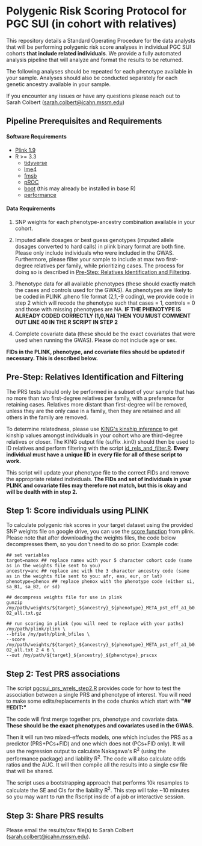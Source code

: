# Polygenic Risk Scoring Protocol for PGC SUI (in cohort with relatives)
This repository details a Standard Operating Procedure for the data analysts that will be performing polygenic risk score analyses in individual PGC SUI cohorts **that include related individuals**. We provide a fully automated analysis pipeline that will analyze and format the results to be returned.

The following analyses should be repeated for each phenotype available in your sample. Analyses should also be conducted separately for each genetic ancestry available in your sample. 

If you encounter any issues or have any questions please reach out to Sarah Colbert (sarah.colbert@icahn.mssm.edu)

## Pipeline Prerequisites and Requirements

#### Software Requirements

* [Plink 1.9](https://www.cog-genomics.org/plink/)
* R >= 3.3
  * [tidyverse](https://github.com/tidyverse/tidyverse)
  * [lme4](https://cran.r-project.org/web/packages/lme4/index.html)
  * [fmsb](https://cran.r-project.org/web/packages/fmsb/index.html)
  * [pROC](https://cran.r-project.org/web/packages/pROC/index.html)
  * [boot](https://cran.r-project.org/web/packages/boot/index.html) (this may already be installed in base R)
  * [performance](https://cran.r-project.org/web/packages/performance/index.html) 

#### Data Requirements

1) SNP weights for each phenotype-ancestry combination available in your cohort.

2) Imputed allele dosages or best guess genotypes (imputed allele dosages converted to hard calls) in plink binary format are both fine. Please only include individuals who were included in the GWAS. Furthermore, please filter your sample to include at max two first-degree relatives per family, while prioritizing cases. The process for doing so is described in [Pre-Step: Relatives Identification and Filtering](#pre-step-relatives-identification-and-filtering).

3) Phenotype data for all available phenotypes (these should exactly match the cases and controls used for the GWAS). As phenotypes are likely to be coded in PLINK .pheno file format (2,1,-9 coding), we provide code in step 2 which will recode the phenotype such that cases = 1, controls = 0 and those with missing phenotypes are NA. **IF THE PHENOTYPE IS ALREADY CODED CORRECTLY (1,0,NA) THEN YOU MUST COMMENT OUT LINE 40 IN THE R SCRIPT IN STEP 2**

4) Complete covariate data (these should be the exact covariates that were used when running the GWAS). Please do not include age or sex. 

**FIDs in the PLINK, phenotype, and covariate files should be updated if necessary. This is described below.**

## Pre-Step: Relatives Identification and Filtering

The PRS tests should only be performed in a subset of your sample that has no more than two first-degree relatives per family, with a preference for retaining cases. Relatives more distant than first-degree will be removed, unless they are the only case in a family, then they are retained and all others in the family are removed. 

To determine relatedness, please use [KING's kinship inference](https://www.kingrelatedness.com/manual.shtml#WITHIN) to get kinship values amongst individuals in your cohort who are third-degree relatives or closer. The KING output file (suffix .kin0) should then be used to ID relatives and perform filtering with the script [id_rels_and_filter.R](https://github.com/sarahcolbert/PGC_SUI_PRS/blob/main/id_rels_and_filter.R). **Every individual must have a unique IID in every file for all of these script to work.** 

This script will update your phenotype file to the correct FIDs and remove the appropriate related individuals. **The FIDs and set of individuals in your PLINK and covariate files may therefore not match, but this is okay and will be dealth with in step 2.** 

## Step 1: Score individuals using PLINK

To calculate polygenic risk scores in your target dataset using the provided SNP weights file on google drive, you can use the [score function](https://www.cog-genomics.org/plink/1.9/score) from plink. Please note that after downloading the weights files, the code below decompresses them, so you don't need to do so prior. Example code: 

```
## set variables
target=namex ## replace namex with your 5 character cohort code (same as in the weights file sent to you)
ancestry=anc ## replace anc with the 3 character ancestry code (same as in the weights file sent to you: afr, eas, eur, or lat)
phenotype=phenox ## replace phenox with the phenotype code (either si, sa_B1, sa_B2, or sd)

## decompress weights file for use in plink
gunzip /my/path/weights/${target}_${ancestry}_${phenotype}_META_pst_eff_a1_b0.5_phi1e-02_all.txt.gz

## run scoring in plink (you will need to replace with your paths)
/my/path/plink/plink \
--bfile /my/path/plink_bfiles \ 
--score /my/path/weights/${target}_${ancestry}_${phenotype}_META_pst_eff_a1_b0.5_phi1e-02_all.txt 2 4 6 \
--out /my/path/${target}_${ancestry}_${phenotype}_prscsx
```

## Step 2: Test PRS associations

The script [pgcsui_prs_wrels_step2.R](https://github.com/sarahcolbert/PGC_SUI_PRS/blob/main/pgcsui_prs_wrels_step2.R) provides code for how to test the association between a single PRS and phenotype of interest. You will need to make some edits/replacements in the code chunks which start with **"## !!EDIT:"**

The code will first merge together prs, phenotype and covariate data. **These should be the exact phenotypes and covariates used in the GWAS.** 

Then it will run two mixed-effects models, one which includes the PRS as a predictor (PRS+PCs+FID) and one which does not (PCs+FID only). It will use the regression output to calculate Nakagawa's R<sup>2</sup> (using the performance package) and liability R<sup>2</sup>. The code will also calculate odds ratios and the AUC. It will then compile all the results into a single csv file that will be shared. 

The script uses a bootstrapping approach that performs 10k resamples to calculate the SE and CIs for the liability R<sup>2</sup>. This step will take ~10 minutes so you may want to run the Rscript inside of a job or interactive session.


## Step 3: Share PRS results

Please email the results/csv file(s) to Sarah Colbert (sarah.colbert@icahn.mssm.edu). 
